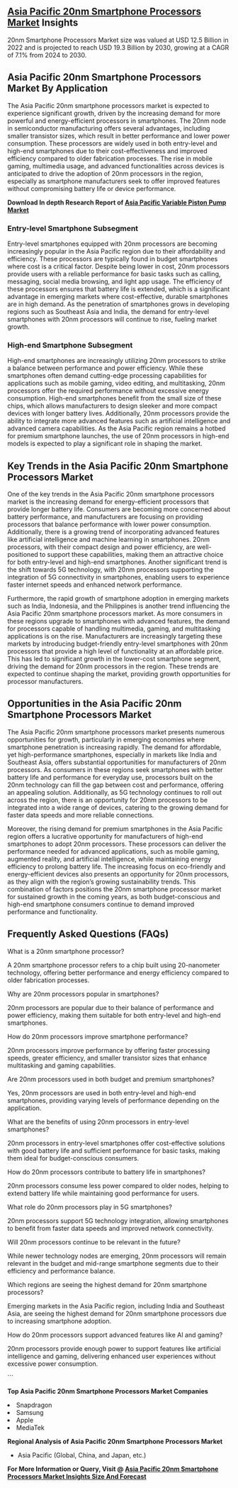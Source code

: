 <h2><a href="https://www.verifiedmarketreports.com/download-sample/?rid=55594&amp;utm_source=Github-Feb&amp;utm_medium=219" target="_blank">Asia Pacific 20nm Smartphone Processors Market</a> Insights</h2><p>20nm Smartphone Processors Market size was valued at USD 12.5 Billion in 2022 and is projected to reach USD 19.3 Billion by 2030, growing at a CAGR of 7.1% from 2024 to 2030.</p><p><h2>Asia Pacific 20nm Smartphone Processors Market By Application</h2> <p>The Asia Pacific 20nm smartphone processors market is expected to experience significant growth, driven by the increasing demand for more powerful and energy-efficient processors in smartphones. The 20nm node in semiconductor manufacturing offers several advantages, including smaller transistor sizes, which result in better performance and lower power consumption. These processors are widely used in both entry-level and high-end smartphones due to their cost-effectiveness and improved efficiency compared to older fabrication processes. The rise in mobile gaming, multimedia usage, and advanced functionalities across devices is anticipated to drive the adoption of 20nm processors in the region, especially as smartphone manufacturers seek to offer improved features without compromising battery life or device performance. <p><strong>Download In depth Research Report of <a href="https://www.verifiedmarketreports.com/download-sample/?rid=236118&amp;utm_source=Pulse-Dec&amp;utm_medium=219" target="_blank">Asia Pacific Variable Piston Pump Market</a></strong></p> <h3>Entry-level Smartphone Subsegment</h3> <p>Entry-level smartphones equipped with 20nm processors are becoming increasingly popular in the Asia Pacific region due to their affordability and efficiency. These processors are typically found in budget smartphones where cost is a critical factor. Despite being lower in cost, 20nm processors provide users with a reliable performance for basic tasks such as calling, messaging, social media browsing, and light app usage. The efficiency of these processors ensures that battery life is extended, which is a significant advantage in emerging markets where cost-effective, durable smartphones are in high demand. As the penetration of smartphones grows in developing regions such as Southeast Asia and India, the demand for entry-level smartphones with 20nm processors will continue to rise, fueling market growth. <h3>High-end Smartphone Subsegment</h3> <p>High-end smartphones are increasingly utilizing 20nm processors to strike a balance between performance and power efficiency. While these smartphones often demand cutting-edge processing capabilities for applications such as mobile gaming, video editing, and multitasking, 20nm processors offer the required performance without excessive energy consumption. High-end smartphones benefit from the small size of these chips, which allows manufacturers to design sleeker and more compact devices with longer battery lives. Additionally, 20nm processors provide the ability to integrate more advanced features such as artificial intelligence and advanced camera capabilities. As the Asia Pacific region remains a hotbed for premium smartphone launches, the use of 20nm processors in high-end models is expected to play a significant role in shaping the market. <h2>Key Trends in the Asia Pacific 20nm Smartphone Processors Market</h2> <p>One of the key trends in the Asia Pacific 20nm smartphone processors market is the increasing demand for energy-efficient processors that provide longer battery life. Consumers are becoming more concerned about battery performance, and manufacturers are focusing on providing processors that balance performance with lower power consumption. Additionally, there is a growing trend of incorporating advanced features like artificial intelligence and machine learning in smartphones. 20nm processors, with their compact design and power efficiency, are well-positioned to support these capabilities, making them an attractive choice for both entry-level and high-end smartphones. Another significant trend is the shift towards 5G technology, with 20nm processors supporting the integration of 5G connectivity in smartphones, enabling users to experience faster internet speeds and enhanced network performance. <p>Furthermore, the rapid growth of smartphone adoption in emerging markets such as India, Indonesia, and the Philippines is another trend influencing the Asia Pacific 20nm smartphone processors market. As more consumers in these regions upgrade to smartphones with advanced features, the demand for processors capable of handling multimedia, gaming, and multitasking applications is on the rise. Manufacturers are increasingly targeting these markets by introducing budget-friendly entry-level smartphones with 20nm processors that provide a high level of functionality at an affordable price. This has led to significant growth in the lower-cost smartphone segment, driving the demand for 20nm processors in the region. These trends are expected to continue shaping the market, providing growth opportunities for processor manufacturers. <h2>Opportunities in the Asia Pacific 20nm Smartphone Processors Market</h2> <p>The Asia Pacific 20nm smartphone processors market presents numerous opportunities for growth, particularly in emerging economies where smartphone penetration is increasing rapidly. The demand for affordable, yet high-performance smartphones, especially in markets like India and Southeast Asia, offers substantial opportunities for manufacturers of 20nm processors. As consumers in these regions seek smartphones with better battery life and performance for everyday use, processors built on the 20nm technology can fill the gap between cost and performance, offering an appealing solution. Additionally, as 5G technology continues to roll out across the region, there is an opportunity for 20nm processors to be integrated into a wide range of devices, catering to the growing demand for faster data speeds and more reliable connections. <p>Moreover, the rising demand for premium smartphones in the Asia Pacific region offers a lucrative opportunity for manufacturers of high-end smartphones to adopt 20nm processors. These processors can deliver the performance needed for advanced applications, such as mobile gaming, augmented reality, and artificial intelligence, while maintaining energy efficiency to prolong battery life. The increasing focus on eco-friendly and energy-efficient devices also presents an opportunity for 20nm processors, as they align with the region’s growing sustainability trends. This combination of factors positions the 20nm smartphone processor market for sustained growth in the coming years, as both budget-conscious and high-end smartphone consumers continue to demand improved performance and functionality. <h2>Frequently Asked Questions (FAQs)</h2> <p>What is a 20nm smartphone processor?</p> <p>A 20nm smartphone processor refers to a chip built using 20-nanometer technology, offering better performance and energy efficiency compared to older fabrication processes.</p> <p>Why are 20nm processors popular in smartphones?</p> <p>20nm processors are popular due to their balance of performance and power efficiency, making them suitable for both entry-level and high-end smartphones.</p> <p>How do 20nm processors improve smartphone performance?</p> <p>20nm processors improve performance by offering faster processing speeds, greater efficiency, and smaller transistor sizes that enhance multitasking and gaming capabilities.</p> <p>Are 20nm processors used in both budget and premium smartphones?</p> <p>Yes, 20nm processors are used in both entry-level and high-end smartphones, providing varying levels of performance depending on the application.</p> <p>What are the benefits of using 20nm processors in entry-level smartphones?</p> <p>20nm processors in entry-level smartphones offer cost-effective solutions with good battery life and sufficient performance for basic tasks, making them ideal for budget-conscious consumers.</p> <p>How do 20nm processors contribute to battery life in smartphones?</p> <p>20nm processors consume less power compared to older nodes, helping to extend battery life while maintaining good performance for users.</p> <p>What role do 20nm processors play in 5G smartphones?</p> <p>20nm processors support 5G technology integration, allowing smartphones to benefit from faster data speeds and improved network connectivity.</p> <p>Will 20nm processors continue to be relevant in the future?</p> <p>While newer technology nodes are emerging, 20nm processors will remain relevant in the budget and mid-range smartphone segments due to their efficiency and performance balance.</p> <p>Which regions are seeing the highest demand for 20nm smartphone processors?</p> <p>Emerging markets in the Asia Pacific region, including India and Southeast Asia, are seeing the highest demand for 20nm smartphone processors due to increasing smartphone adoption.</p> <p>How do 20nm processors support advanced features like AI and gaming?</p> <p>20nm processors provide enough power to support features like artificial intelligence and gaming, delivering enhanced user experiences without excessive power consumption.</p> ```</p><p><strong>Top Asia Pacific 20nm Smartphone Processors Market Companies</strong></p><div data-test-id=""><p><li>Snapdragon</li><li> Samsung</li><li> Apple</li><li> MediaTek</li></p><div><strong>Regional Analysis of&nbsp;Asia Pacific 20nm Smartphone Processors Market</strong></div><ul><li dir="ltr"><p dir="ltr">Asia Pacific (Global, China, and Japan, etc.)</p></li></ul><p><strong>For More Information or Query, Visit @&nbsp;</strong><strong><a href="https://www.verifiedmarketreports.com/product/global-20nm-smartphone-processors-market-2019-by-manufacturers-regions-type-and-application-forecast-to-2024/?utm_source=Github-Feb&amp;utm_medium=219" target="_blank">Asia Pacific 20nm Smartphone Processors Market Insights Size And Forecast</a></strong></p></div><h2>&nbsp;</h2><div data-test-id="">&nbsp;</div>
